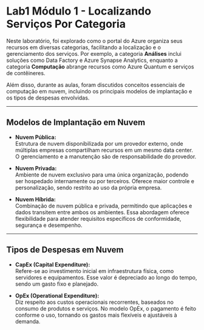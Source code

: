 # Lab1 Módulo 1 - Localizando Serviços Por Categoria

Neste laboratório, foi explorado como o portal do Azure organiza seus recursos em diversas categorias, facilitando a localização e o gerenciamento dos serviços. Por exemplo, a categoria **Análises** inclui soluções como Data Factory e Azure Synapse Analytics, enquanto a categoria **Computação** abrange recursos como Azure Quantum e serviços de contêineres.

Além disso, durante as aulas, foram discutidos conceitos essenciais de computação em nuvem, incluindo os principais modelos de implantação e os tipos de despesas envolvidas.

---

## Modelos de Implantação em Nuvem

- **Nuvem Pública:**  
  Estrutura de nuvem disponibilizada por um provedor externo, onde múltiplas empresas compartilham recursos em um mesmo data center. O gerenciamento e a manutenção são de responsabilidade do provedor.

- **Nuvem Privada:**  
  Ambiente de nuvem exclusivo para uma única organização, podendo ser hospedado internamente ou por terceiros. Oferece maior controle e personalização, sendo restrito ao uso da própria empresa.

- **Nuvem Híbrida:**  
  Combinação de nuvem pública e privada, permitindo que aplicações e dados transitem entre ambos os ambientes. Essa abordagem oferece flexibilidade para atender requisitos específicos de conformidade, segurança e desempenho.

---

## Tipos de Despesas em Nuvem

- **CapEx (Capital Expenditure):**  
  Refere-se ao investimento inicial em infraestrutura física, como servidores e equipamentos. Esse valor é depreciado ao longo do tempo, sendo um gasto fixo e planejado.

- **OpEx (Operational Expenditure):**  
  Diz respeito aos custos operacionais recorrentes, baseados no consumo de produtos e serviços. No modelo OpEx, o pagamento é feito conforme o uso, tornando os gastos mais flexíveis e ajustáveis à demanda.
